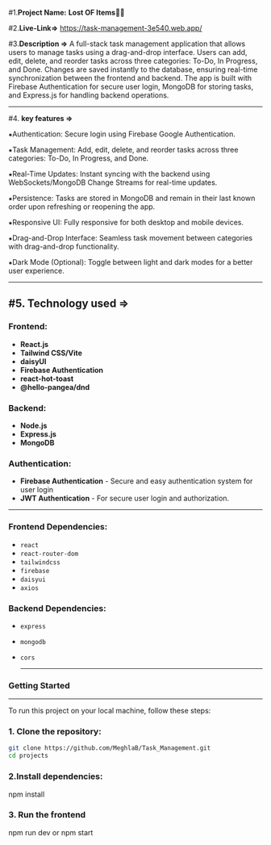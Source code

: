 #1.**Project Name:**  **Lost OF Items**🌟🌟



#2.**Live-Link=>** https://task-management-3e540.web.app/

#3.**Description =>** A full-stack task management application that allows users to manage tasks using a drag-and-drop interface. Users can add, edit, delete, and reorder tasks across three categories: To-Do, In Progress, and Done. Changes are saved instantly to the database, ensuring real-time synchronization between the frontend and backend. The app is built with Firebase Authentication for secure user login, MongoDB for storing tasks, and Express.js for handling backend operations.

----

#4. **key features =>**

⁕Authentication: Secure login using Firebase Google Authentication.

⁕Task Management: Add, edit, delete, and reorder tasks across three categories: To-Do, In Progress, and Done.

⁕Real-Time Updates: Instant syncing with the backend using WebSockets/MongoDB Change Streams for real-time updates.

⁕Persistence: Tasks are stored in MongoDB and remain in their last known order upon refreshing or reopening the app.

⁕Responsive UI: Fully responsive for both desktop and mobile devices.

⁕Drag-and-Drop Interface: Seamless task movement between categories with drag-and-drop functionality.

⁕Dark Mode (Optional): Toggle between light and dark modes for a better user experience.


---

#5. **Technology used =>**
---

### Frontend:
- **React.js** 
- **Tailwind CSS/Vite** 
- **daisyUI** 
- **Firebase Authentication**
- **react-hot-toast**
- **@hello-pangea/dnd**



### Backend:
- **Node.js**
- **Express.js** 
- **MongoDB** 

### Authentication:
- **Firebase Authentication** - Secure and easy authentication system for user login
-  **JWT Authentication** - For secure user login and authorization.

---
### Frontend Dependencies:
- `react`
- `react-router-dom`
- `tailwindcss`
- `firebase`
- `daisyui`
- `axios`


 ### Backend Dependencies:
- `express`
- `mongodb`
- `cors`

  ---

### Getting Started
---
To run this project on your local machine, follow these steps:

### 1. Clone the repository:
```bash or terminals
git clone https://github.com/MeghlaB/Task_Management.git
cd projects
```
### 2.Install dependencies:

npm install

### 3. Run the frontend

npm run dev or npm start
